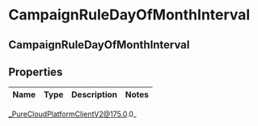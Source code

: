 # CampaignRuleDayOfMonthInterval

## CampaignRuleDayOfMonthInterval

## Properties

|Name | Type | Description | Notes|
|------------ | ------------- | ------------- | -------------|



_PureCloudPlatformClientV2@175.0.0_

